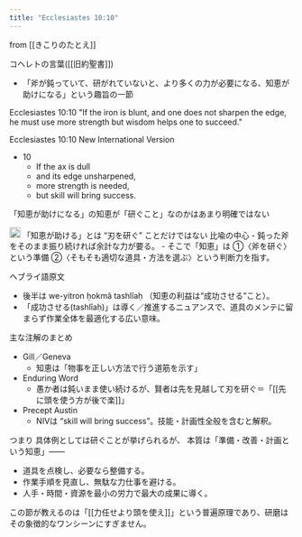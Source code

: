 ```yaml
---
title: "Ecclesiastes 10:10"
---
```


from [[きこりのたとえ]]

コヘレトの言葉([[旧約聖書]])
- 「斧が鈍っていて、研がれていないと、より多くの力が必要になる、知恵が助けになる」という趣旨の一節

Ecclesiastes 10:10
"If the iron is blunt, and one does not sharpen the edge, he must use more strength but wisdom helps one to succeed."

Ecclesiastes 10:10
New International Version
- 10
    - If the ax is dull
    - and its edge unsharpened,
    - more strength is needed,
    - but skill will bring success.

「知恵が助けになる」の知恵が「研ぐこと」なのかはあまり明確ではない

<img src='https://scrapbox.io/api/pages/nishio/o3/icon' alt='o3.icon' height="19.5"/>
「知恵が助ける」とは “刃を研ぐ” ことだけではない
比喩の中心
- 鈍った斧をそのまま振り続ければ余計な力が要る。
- そこで「知恵」は ①〈斧を研ぐ〉という準備 ②〈そもそも適切な道具・方法を選ぶ〉という判断力を指す。

ヘブライ語原文
- 後半は we-yitron ḥokmâ tashlîaḥ （知恵の利益は“成功させる”こと）。
- 「成功させる(tashlîaḥ)」は導く／推進するニュアンスで、道具のメンテに留まらず作業全体を最適化する広い意味。

主な注解のまとめ
- Gill／Geneva
    - 知恵は「物事を正しい方法で行う道筋を示す」
- Enduring Word
    - 愚か者は鈍いまま使い続けるが、賢者は先を見越して刃を研ぐ＝「[[先に頭を使う方が後で楽]]」
- Precept Austin
    - NIVは “skill will bring success”。技能・計画性全般を含むと解釈。

つまり
具体例としては研ぐことが挙げられるが、
本質は「準備・改善・計画という知恵」――
- 道具を点検し、必要なら整備する。
- 作業手順を見直し、無駄な力仕事を避ける。
- 人手・時間・資源を最小の労力で最大の成果に導く。

この節が教えるのは「[[力任せより頭を使え]]」という普遍原理であり、研磨はその象徴的なワンシーンにすぎません。
